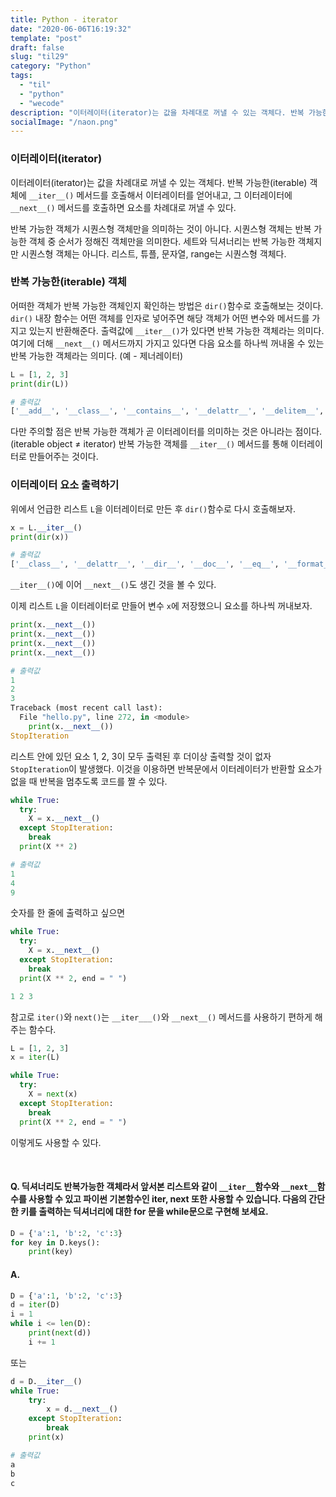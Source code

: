 ```yaml
---
title: Python - iterator
date: "2020-06-06T16:19:32"
template: "post"
draft: false
slug: "til29"
category: "Python"
tags:
  - "til"
  - "python"
  - "wecode"
description: "이터레이터(iterator)는 값을 차례대로 꺼낼 수 있는 객체다. 반복 가능한(iterable) 객체에 __iter__() 메서드를 호출해서 이터레이터를 얻어낸다."
socialImage: "/naon.png"
---
```


### 이터레이터(iterator)
이터레이터(iterator)는 값을 차례대로 꺼낼 수 있는 객체다. 반복 가능한(iterable) 객체에 `__iter__()` 메서드를 호출해서 이터레이터를 얻어내고, 그 이터레이터에 `__next__()`
메서드를 호출하면 요소를 차례대로 꺼낼 수 있다.

반복 가능한 객체가 시퀀스형 객체만을 의미하는 것이 아니다. 시퀀스형 객체는 반복 가능한 객체 중 순서가 정해진 객체만을 의미한다. 세트와 딕셔너리는 반복 가능한 객체지만 시퀀스형 객체는 아니다. 리스트, 튜플, 문자열, range는 시퀀스형 객체다.

### 반복 가능한(iterable) 객체
어떠한 객체가 반복 가능한 객체인지 확인하는 방법은 `dir()`함수로 호출해보는 것이다. `dir()` 내장 함수는 어떤 객체를 인자로 넣어주면 해당 객체가 어떤 변수와 메서드를 가지고 있는지 반환해준다. 출력값에 `__iter__()`가 있다면 반복 가능한 객체라는 의미다. 여기에 더해 `__next__()` 메서드까지 가지고 있다면 다음 요소를 하나씩 꺼내올 수 있는 반복 가능한 객체라는 의미다. (예 - 제너레이터)

```python
L = [1, 2, 3]
print(dir(L))
```
```python
# 출력값
['__add__', '__class__', '__contains__', '__delattr__', '__delitem__', '__dir__', '__doc__', '__eq__', '__format__', '__ge__', '__getattribute__', '__getitem__', '__gt__', '__hash__', '__iadd__', '__imul__', '__init__', '__init_subclass__', '__iter__', '__le__', '__len__', '__lt__', '__mul__', '__ne__', '__new__', '__reduce__', '__reduce_ex__', '__repr__', '__reversed__', '__rmul__', '__setattr__', '__setitem__', '__sizeof__', '__str__', '__subclasshook__', 'append', 'clear', 'copy', 'count', 'extend', 'index', 'insert', 'pop', 'remove', 'reverse', 'sort']
```

다만 주의할 점은 반복 가능한 객체가 곧 이터레이터를 의미하는 것은 아니라는 점이다. (iterable object ≠ iterator) 반복 가능한 객체를 `__iter__()` 메서드를 통해 이터레이터로 만들어주는 것이다.


### 이터레이터 요소 출력하기
위에서 언급한 리스트 `L`을 이터레이터로 만든 후 `dir()`함수로 다시 호출해보자.

```python
x = L.__iter__()
print(dir(x))
```
```python
# 출력값
['__class__', '__delattr__', '__dir__', '__doc__', '__eq__', '__format__', '__ge__', '__getattribute__', '__gt__', '__hash__', '__init__', '__init_subclass__', '__iter__', '__le__', '__length_hint__', '__lt__', '__ne__', '__new__', '__next__', '__reduce__', '__reduce_ex__', '__repr__', '__setattr__', '__setstate__', '__sizeof__', '__str__', '__subclasshook__']
```

`__iter__()`에 이어 `__next__()`도 생긴 것을 볼 수 있다.

이제 리스트 `L`을 이터레이터로 만들어 변수 `x`에 저장했으니 요소를 하나씩 꺼내보자.

```python
print(x.__next__())
print(x.__next__())
print(x.__next__())
print(x.__next__())
```
```python
# 출력값
1
2
3
Traceback (most recent call last):
  File "hello.py", line 272, in <module>
    print(x.__next__())
StopIteration
```

리스트 안에 있던 요소 1, 2, 3이 모두 출력된 후 더이상 출력할 것이 없자 `StopIteration`이 발생했다. 이것을 이용하면 반복문에서 이터레이터가 반환할 요소가 없을 때 반복을 멈추도록 코드를 짤 수 있다.

```python
while True:
  try:
    X = x.__next__()
  except StopIteration:
    break
  print(X ** 2)
```
```python
# 출력값
1
4
9
```

숫자를 한 줄에 출력하고 싶으면

```python
while True:
  try:
    X = x.__next__()
  except StopIteration:
    break
  print(X ** 2, end = " ")
```
```python
1 2 3
```

참고로 `iter()`와 `next()`는 `__iter___()`와 `__next__()` 메서드를 사용하기 편하게 해주는 함수다.

```python
L = [1, 2, 3]
x = iter(L)

while True:
  try:
    X = next(x)
  except StopIteration:
    break
  print(X ** 2, end = " ")
```

이렇게도 사용할 수 있다.

<br>

#### Q. 딕셔너리도 반복가능한 객체라서 앞서본 리스트와 같이 `__iter__`함수와 `__next__`함수를 사용할 수 있고 파이썬 기본함수인 iter, next 또한 사용할 수 있습니다. 다음의 간단한 키를 출력하는 딕셔너리에 대한 for 문을 while문으로 구현해 보세요.

```python
D = {'a':1, 'b':2, 'c':3}
for key in D.keys():
    print(key)
```

#### A.
```python
D = {'a':1, 'b':2, 'c':3}
d = iter(D)
i = 1
while i <= len(D):
    print(next(d))
    i += 1
```

또는

```python
d = D.__iter__()
while True:
    try:
        x = d.__next__()
    except StopIteration:
        break
    print(x)
```

```python
# 출력값
a
b
c
```